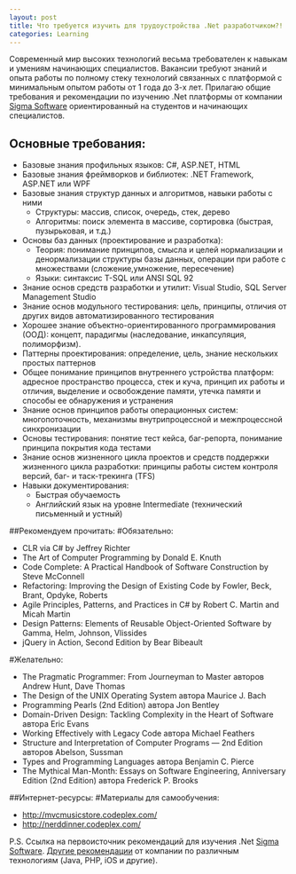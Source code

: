 ```yaml
---
layout: post
title: Что требуется изучить для трудоустройства .Net разработчиком?!
categories: Learning
---
```


Современный мир высоких технологий весьма требователен к навыкам и умениям начинающих специалистов. Вакансии требуют знаний и опыта работы по полному стеку технологий связанных с платформой с минимальным опытом работы от 1 года до 3-х лет. Прилагаю общие требования и рекомендации по изучению .Net платформы от компании [Sigma Software](http://ua.sigma.software/) ориентированный на студентов и начинающих специалистов. 

## Основные требования:
* Базовые знания профильных языков: C#, ASP.NET, HTML
* Базовые знания фреймворков и библиотек: .NET Framework, ASP.NET или WPF
* Базовые знания структур данных и алгоритмов, навыки работы с ними
	* Структуры: массив, список, очередь, стек, дерево
	* Алгоритмы: поиск элемента в массиве, сортировка (быстрая, пузырьковая, и т.д.)
* Основы баз данных (проектирование и разработка):
	* Теория: понимание принципов, смысла и целей нормализации и денормализации структуры базы данных, операции при работе с множествами (сложение,умножение, пересечение)
	* Языки: синтаксис T-SQL или ANSI SQL 92
* Знание основ средств разработки и утилит: Visual Studio, SQL Server Management Studio
* Знание основ модульного тестирования: цель, принципы, отличия от других видов автоматизированного тестирования
* Хорошее знание объектно-ориентированного программирования (ООД): концепт, парадигмы (наследование, инкапсуляция, полиморфизм).
* Паттерны проектирования: определение, цель, знание нескольких простых паттернов
* Общее понимание принципов внутреннего устройства платформ:
адресное пространство процесса, стек и куча, принцип их работы и отличия, выделение и освобождение памяти, утечка памяти и способы ее обнаружения и устранения
* Знание основ принципов работы операционных систем:
многопоточность, механизмы внутрипроцессной и межпроцессной синхронизации
* Основы тестирования: понятие тест кейса, баг-репорта, понимание принципа покрытия кода тестами
* Знание основ жизненного цикла проектов и средств поддержки жизненного цикла разработки: принципы работы систем контроля версий, баг- и таск-трекинга (TFS)
* Навыки документирования:
	* Быстрая обучаемость
	* Английский язык на уровне Intermediate (технический письменный и устный)

##Рекомендуем прочитать:
#Обязательно:
* CLR via C# by Jeffrey Richter
* The Art of Computer Programming by Donald E. Knuth
* Code Complete: A Practical Handbook of Software Construction by Steve McConnell
* Refactoring: Improving the Design of Existing Code by Fowler, Beck, Brant, Opdyke, Roberts
* Agile Principles, Patterns, and Practices in C# by Robert C. Martin and Micah Martin
* Design Patterns: Elements of Reusable Object-Oriented Software by Gamma, Helm, Johnson, Vlissides
* jQuery in Action, Second Edition by Bear Bibeault

#Желательно:
* The Pragmatic Programmer: From Journeyman to Master авторов Andrew Hunt, Dave Thomas
* The Design of the UNIX Operating System автора Maurice J. Bach
* Programming Pearls (2nd Edition) автора Jon Bentley
* Domain-Driven Design: Tackling Complexity in the Heart of Software автора Eric Evans
* Working Effectively with Legacy Code автора Michael Feathers
* Structure and Interpretation of Computer Programs — 2nd Edition авторов Abelson, Sussman
* Types and Programming Languages автора Benjamin C. Pierce
* The Mythical Man-Month: Essays on Software Engineering, Anniversary Edition (2nd Edition) автора Frederick P. Brooks

##Интернет-ресурсы:
#Материалы для самообучения:
* http://mvcmusicstore.codeplex.com/
* http://nerddinner.codeplex.com/

P.S. Ссылка на первоисточник рекомендаций для изучения .Net [Sigma Software](http://goo.gl/s9hr10). [Другие рекомендации](http://goo.gl/tZs8D0) от компании по различным технологиям (Java, PHP, iOS и другие).